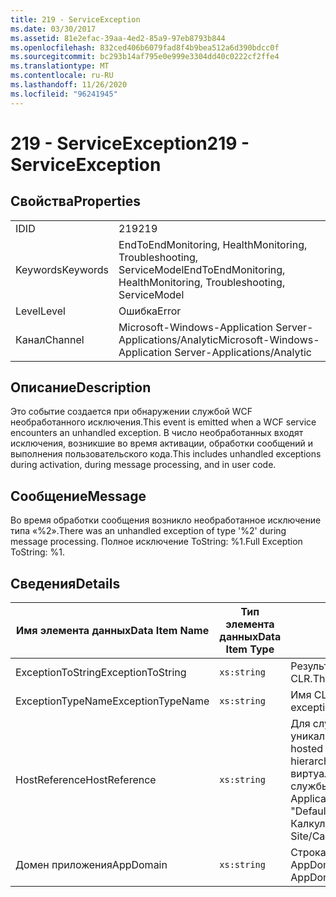 ```yaml
---
title: 219 - ServiceException
ms.date: 03/30/2017
ms.assetid: 81e2efac-39aa-4ed2-85a9-97eb8793b844
ms.openlocfilehash: 832ced406b6079fad8f4b9bea512a6d390bdcc0f
ms.sourcegitcommit: bc293b14af795e0e999e3304dd40c0222cf2ffe4
ms.translationtype: MT
ms.contentlocale: ru-RU
ms.lasthandoff: 11/26/2020
ms.locfileid: "96241945"
---
```

# <a name="219---serviceexception"></a><span data-ttu-id="c13f2-102">219 - ServiceException</span><span class="sxs-lookup"><span data-stu-id="c13f2-102">219 - ServiceException</span></span>

## <a name="properties"></a><span data-ttu-id="c13f2-103">Свойства</span><span class="sxs-lookup"><span data-stu-id="c13f2-103">Properties</span></span>  
  
|||  
|-|-|  
|<span data-ttu-id="c13f2-104">ID</span><span class="sxs-lookup"><span data-stu-id="c13f2-104">ID</span></span>|<span data-ttu-id="c13f2-105">219</span><span class="sxs-lookup"><span data-stu-id="c13f2-105">219</span></span>|  
|<span data-ttu-id="c13f2-106">Keywords</span><span class="sxs-lookup"><span data-stu-id="c13f2-106">Keywords</span></span>|<span data-ttu-id="c13f2-107">EndToEndMonitoring, HealthMonitoring, Troubleshooting, ServiceModel</span><span class="sxs-lookup"><span data-stu-id="c13f2-107">EndToEndMonitoring, HealthMonitoring, Troubleshooting, ServiceModel</span></span>|  
|<span data-ttu-id="c13f2-108">Level</span><span class="sxs-lookup"><span data-stu-id="c13f2-108">Level</span></span>|<span data-ttu-id="c13f2-109">Ошибка</span><span class="sxs-lookup"><span data-stu-id="c13f2-109">Error</span></span>|  
|<span data-ttu-id="c13f2-110">Канал</span><span class="sxs-lookup"><span data-stu-id="c13f2-110">Channel</span></span>|<span data-ttu-id="c13f2-111">Microsoft-Windows-Application Server-Applications/Analytic</span><span class="sxs-lookup"><span data-stu-id="c13f2-111">Microsoft-Windows-Application Server-Applications/Analytic</span></span>|  
  
## <a name="description"></a><span data-ttu-id="c13f2-112">Описание</span><span class="sxs-lookup"><span data-stu-id="c13f2-112">Description</span></span>  

 <span data-ttu-id="c13f2-113">Это событие создается при обнаружении службой WCF необработанного исключения.</span><span class="sxs-lookup"><span data-stu-id="c13f2-113">This event is emitted when a WCF service encounters an unhandled exception.</span></span> <span data-ttu-id="c13f2-114">В число необработанных входят исключения, возникшие во время активации, обработки сообщений и выполнения пользовательского кода.</span><span class="sxs-lookup"><span data-stu-id="c13f2-114">This includes unhandled exceptions during activation, during message processing, and in user code.</span></span>  
  
## <a name="message"></a><span data-ttu-id="c13f2-115">Сообщение</span><span class="sxs-lookup"><span data-stu-id="c13f2-115">Message</span></span>  

 <span data-ttu-id="c13f2-116">Во время обработки сообщения возникло необработанное исключение типа «%2».</span><span class="sxs-lookup"><span data-stu-id="c13f2-116">There was an unhandled exception of type '%2' during message processing.</span></span> <span data-ttu-id="c13f2-117">Полное исключение ToString: %1.</span><span class="sxs-lookup"><span data-stu-id="c13f2-117">Full Exception ToString: %1.</span></span>  
  
## <a name="details"></a><span data-ttu-id="c13f2-118">Сведения</span><span class="sxs-lookup"><span data-stu-id="c13f2-118">Details</span></span>  
  
|<span data-ttu-id="c13f2-119">Имя элемента данных</span><span class="sxs-lookup"><span data-stu-id="c13f2-119">Data Item Name</span></span>|<span data-ttu-id="c13f2-120">Тип элемента данных</span><span class="sxs-lookup"><span data-stu-id="c13f2-120">Data Item Type</span></span>|<span data-ttu-id="c13f2-121">Описание</span><span class="sxs-lookup"><span data-stu-id="c13f2-121">Description</span></span>|  
|--------------------|--------------------|-----------------|  
|<span data-ttu-id="c13f2-122">ExceptionToString</span><span class="sxs-lookup"><span data-stu-id="c13f2-122">ExceptionToString</span></span>|`xs:string`|<span data-ttu-id="c13f2-123">Результат вызова метода `ToString`() относительно исключения CLR.</span><span class="sxs-lookup"><span data-stu-id="c13f2-123">The result of calling `ToString`() on the CLR exception.</span></span>|  
|<span data-ttu-id="c13f2-124">ExceptionTypeName</span><span class="sxs-lookup"><span data-stu-id="c13f2-124">ExceptionTypeName</span></span>|`xs:string`|<span data-ttu-id="c13f2-125">Имя CLR FullName типа исключения.</span><span class="sxs-lookup"><span data-stu-id="c13f2-125">The CLR FullName of the exception's type.</span></span>|  
|<span data-ttu-id="c13f2-126">HostReference</span><span class="sxs-lookup"><span data-stu-id="c13f2-126">HostReference</span></span>|`xs:string`|<span data-ttu-id="c13f2-127">Для служб, размещенных на веб-узле, это поле является уникальным идентификатором службы в веб-иерархии.</span><span class="sxs-lookup"><span data-stu-id="c13f2-127">For Web-hosted services, this field uniquely identifies the service in the Web hierarchy.</span></span> <span data-ttu-id="c13f2-128">Его формат определяется как "имя веб-сайта виртуальный путь к приложению&#124;виртуальный путь службы&#124;ServiceName".</span><span class="sxs-lookup"><span data-stu-id="c13f2-128">Its format is defined as 'Web Site Name Application Virtual Path&#124;Service Virtual Path&#124;ServiceName'.</span></span> <span data-ttu-id="c13f2-129">Пример: "Default Web site/Калкулатораппликатион&#124;/Калкулаторсервице.СВК&#124;CalculatorService".</span><span class="sxs-lookup"><span data-stu-id="c13f2-129">Example: 'Default Web Site/CalculatorApplication&#124;/CalculatorService.svc&#124;CalculatorService'.</span></span>|  
|<span data-ttu-id="c13f2-130">Домен приложения</span><span class="sxs-lookup"><span data-stu-id="c13f2-130">AppDomain</span></span>|`xs:string`|<span data-ttu-id="c13f2-131">Строка, возвращаемая AppDomain.CurrentDomain.FriendlyName.</span><span class="sxs-lookup"><span data-stu-id="c13f2-131">The string returned by AppDomain.CurrentDomain.FriendlyName.</span></span>|
